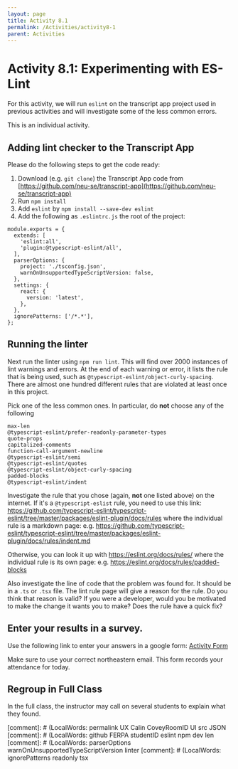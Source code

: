 ```yaml
---
layout: page
title: Activity 8.1
permalink: /Activities/activity8-1
parent: Activities
---
```


# Activity 8.1: Experimenting with ES-Lint

For this activity, we will run `eslint` on the transcript app project used in previous activities and will investigate some of the less common errors.

This is an individual activity.

## Adding lint checker to the Transcript App

Please do the following steps to get the code ready:
1. Download (e.g. `git clone`) the Transcript App code from 
[https://github.com/neu-se/transcript-app](https://github.com/neu-se/transcript-app)
2. Run `npm install`
3. Add `eslint` by `npm install --save-dev eslint`
4. Add the following as `.eslintrc.js` the root of the project:
```
module.exports = {
  extends: [
    'eslint:all',
    'plugin:@typescript-eslint/all',
  ],
  parserOptions: {
    project: './tsconfig.json',
    warnOnUnsupportedTypeScriptVersion: false,
  },
  settings: {
    react: {
      version: 'latest',
    },
  },
  ignorePatterns: ['/*.*'],
};
```

## Running the linter

Next run the linter using `npm run lint`.  This will find over 2000 instances of lint warnings and errors.  At the end of each warning or error, it lists the rule that is being used, such as `@typescript-eslint/object-curly-spacing`.  There are almost one hundred different rules that are violated at least once in this project.

Pick one of the less common ones.  In particular, do **not** choose any of the following
```
max-len
@typescript-eslint/prefer-readonly-parameter-types
quote-props
capitalized-comments
function-call-argument-newline
@typescript-eslint/semi
@typescript-eslint/quotes
@typescript-eslint/object-curly-spacing
padded-blocks
@typescript-eslint/indent

```
Investigate the rule that you chose (again, **not** one listed above)
on the internet.  If it's a `@typescript-eslist` rule, you need to use this link:
<https://github.com/typescript-eslint/typescript-eslint/tree/master/packages/eslint-plugin/docs/rules>
where the individual rule is a markdown page: e.g.
<https://github.com/typescript-eslint/typescript-eslint/tree/master/packages/eslint-plugin/docs/rules/indent.md>

Otherwise, you can look it up with
<https://eslint.org/docs/rules/>
where the individual rule is its own page: e.g.
<https://eslint.org/docs/rules/padded-blocks>

Also investigate the line of code that the problem was found for.  It should be in a `.ts` or `.tsx` file.  The lint rule page will give a reason for the rule.  Do you think that reason is valid?  If you were a developer, would you be motivated to make the change it wants you to make?  Does the rule have a quick fix?

## Enter your results in a survey.

Use the following link to enter your answers in a google form:
[Activity Form](https://docs.google.com/forms/d/e/1FAIpQLSeSnB7Xz0Aiz22bDDk5g8UnEj6jyP9hTfYwgzznShVBv8_ZvQ/viewform?usp=sf_link)

Make sure to use your correct northeastern email.  This form records your attendance for today.

## Regroup in Full Class

In the full class, the instructor may call on several students to explain what they found.

[comment]: # (LocalWords:  permalink UX Calin CoveyRoomID UI src JSON
[comment]: # (LocalWords:  github FERPA studentID eslint npm dev len
[comment]: # (LocalWords:  parserOptions warnOnUnsupportedTypeScriptVersion linter
[comment]: # (LocalWords:  ignorePatterns readonly tsx
